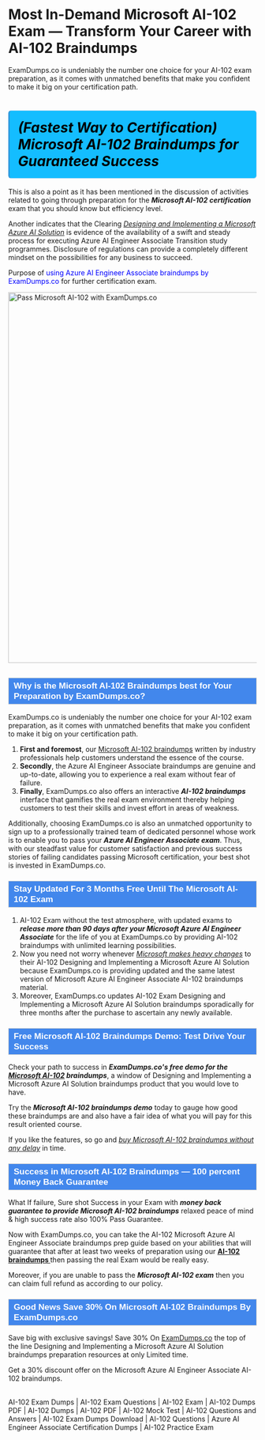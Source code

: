 # Most In-Demand Microsoft AI-102 Exam — Transform Your Career with AI-102 Braindumps
ExamDumps.co is undeniably the number one choice for your AI-102 exam preparation, as it comes with unmatched benefits that make you confident to make it big on your certification path.
    	              <h1><strong><span style="display: block; color: #000000; background: #14BDFF; border: 0.5px solid #AED6F1; border-left: 3px solid #3498DB; padding: .6em; border-radius: 6px;">             <em>(Fastest Way to Certification) Microsoft AI-102 Braindumps for Guaranteed Success</em>             </span></strong></h1>            <p>This is also a point as it has been mentioned in the discussion of activities related to going through preparation for the <strong><i>Microsoft AI-102 certification</i></strong> exam that you should know but efficiency level.</p>            <p>Another indicates that the Clearing <u><i>Designing and Implementing a Microsoft Azure AI Solution</i></u> is evidence of the availability of a swift and steady process for executing Azure AI Engineer Associate Transition study programmes. Disclosure of regulations can provide a completely different mindset on the possibilities for any business to succeed.</p>            <p>Purpose of <span style="color: blue">using Azure AI Engineer Associate braindumps by ExamDumps.co</span> for further certification exam.</p>                        <p><a href="https://www.examdumps.co/"><img src="https://www.examdumps.co//images/banners/big-sale-20-percent-discount-offer-examdumps.jpg" class="postImage" alt="Pass Microsoft AI-102 with ExamDumps.co" width="750"></a></p>                        <h2 style="background: #4287ec; border: 1px solid #cccccc; padding: 5px 10px;">                <span style="color: #ffffff;"><span style="font-size: 11pt;">                    <span style="line-height: normal;">                        <span style="font-family: Calibri,sans-serif;">                            <strong>                                <span style="font-size: 13.0pt;">Why is the Microsoft AI-102 Braindumps best for Your Preparation by ExamDumps.co?</span>                            </strong>                        </span>                    </span></span>                </span>            </h2>            <p>ExamDumps.co is undeniably the number one choice for your AI-102 exam preparation, as it comes with unmatched benefits that make you confident to make it big on your certification path. </p>            <ol>                <li><strong>First and foremost</strong>, our <a href="https://www.examdumps.co/ai-102-exam-dumps.html">Microsoft AI-102 braindumps</a> written by industry professionals help customers understand the essence of the course. </li>                <li><strong>Secondly</strong>, the Azure AI Engineer Associate braindumps are genuine and up-to-date, allowing you to experience a real exam without fear of failure. </li>                <li><strong>Finally</strong>, ExamDumps.co also offers an interactive <strong><i>AI-102 braindumps</i></strong> interface that gamifies the real exam environment thereby helping customers to test their skills and invest effort in areas of weakness. </li>            </ol>            <p>Additionally, choosing ExamDumps.co is also an unmatched opportunity to sign up to a professionally trained team of dedicated personnel whose work is to enable you to pass your <strong><i>Azure AI Engineer Associate exam</i></strong>. Thus, with our steadfast value for customer satisfaction and previous success stories of failing candidates passing Microsoft certification, your best shot is invested in ExamDumps.co.</p>                        <h3 style="background: #4287ec; border: 1px solid #cccccc; padding: 5px 10px;">                <span style="color: #ffffff;">                    <span style="font-size: 11pt;">                        <span style="line-height: normal;">                            <span style="font-family: Calibri,sans-serif;">                                <strong>                                    <span style="font-size: 13.0pt;">Stay Updated For 3 Months Free Until The Microsoft AI-102 Exam</span>                                </strong>                            </span>                        </span>                    </span>                </span>            </h3>            <ol>                <li>AI-102 Exam without the test atmosphere, with updated exams to <strong><i>release more than 90 days after your Microsoft Azure AI Engineer Associate</i></strong> for the life of you at ExamDumps.co by providing AI-102 braindumps with unlimited learning possibilities. </li>                <li>Now you need not worry whenever <u><i>Microsoft makes heavy changes</i></u> to their AI-102 Designing and Implementing a Microsoft Azure AI Solution because ExamDumps.co is providing updated and the same latest version of Microsoft Azure AI Engineer Associate AI-102 braindumps material. </li>                <li>Moreover, ExamDumps.co updates AI-102 Exam Designing and Implementing a Microsoft Azure AI Solution braindumps sporadically for three months after the purchase to ascertain any newly available.</li>            </ol>                       <h3 style="background: #4287ec; border: 1px solid #cccccc; padding: 5px 10px;">                <span style="color: #ffffff;">                    <span style="font-size: 11pt;">                        <span style="line-height: normal;">                            <span style="font-family: Calibri,sans-serif;">                                <strong>                                    <span style="font-size: 13.0pt;">Free Microsoft AI-102 Braindumps Demo: Test Drive Your Success</span>                                </strong>                            </span>                        </span>                    </span>                </span>            </h3>            <p>Check your path to success in <strong><i>ExamDumps.co's free demo for the <a href="https://www.examdumps.co/microsoft-exam-dumps.html">Microsoft AI-102</a> braindumps</i></strong>, a window of Designing and Implementing a Microsoft Azure AI Solution braindumps product that you would love to have.  </p>            <p>Try the <strong><i>Microsoft AI-102 braindumps demo</i></strong> today to gauge how good these braindumps are and also have a fair idea of what you will pay for this result oriented course. </p>            <p>If you like the features, so go and <u><i>buy Microsoft AI-102 braindumps without any delay</i></u> in time.</p>                        <h3 style="background: #4287ec; border: 1px solid #cccccc; padding: 5px 10px;">                <span style="color: #ffffff;"><span style="font-size: 11pt;">                    <span style="line-height: normal;">                        <span style="font-family: Calibri,sans-serif;">                            <strong>                                <span style="font-size: 13.0pt;">Success in Microsoft AI-102 Braindumps — 100 percent Money Back Guarantee</span>                            </strong>                        </span>                    </span></span>                </span>            </h3>            <p>What If failure, Sure shot Success in your Exam with <strong><i>money back guarantee to provide Microsoft AI-102 braindumps</i></strong> relaxed peace of mind &amp; high success rate also 100% Pass Guarantee. </p>            <p>Now with ExamDumps.co, you can take the AI-102 Microsoft Azure AI Engineer Associate braindumps prep guide based on your abilities that will guarantee that after at least two weeks of preparation using our <a href="https://github.com/DanielJoe13/PL-300-Exam-Dumps-To-obtain-Terrific-Grades-In-Microsoft-Power-BI-Data-Analyst-Exam/blob/main/README.md"><b>AI-102 braindumps </b></a>  then passing the real Exam would be really easy. </p>            <p>Moreover, if you are unable to pass the <strong><i>Microsoft AI-102 exam</i></strong> then you can claim full refund as according to our policy.</p>                        <h3 style="background: #4287ec; border: 1px solid #cccccc; padding: 5px 10px;">                <span style="color: #ffffff;">                    <span style="font-size: 11pt;">                        <span style="line-height: normal;">                            <span style="font-family: Calibri,sans-serif;">                                <strong>                                    <span style="font-size: 13.0pt;">Good News Save 30% On Microsoft AI-102 Braindumps By ExamDumps.co</span>                                </strong>                            </span>                        </span>                    </span>                </span>            </h3>                        <p>Save big with exclusive savings! Save 30% On <a href="https://www.examdumps.co/">ExamDumps.co</a> the top of the line Designing and Implementing a Microsoft Azure AI Solution braindumps preparation resources at only Limited time. </p>            <p>Get a 30% discount offer on the Microsoft Azure AI Engineer Associate AI-102 braindumps.</p>     
          AI-102 Exam Dumps | AI-102 Exam Questions | AI-102 Exam | AI-102 Dumps PDF | AI-102 Dumps | AI-102 PDF | AI-102 Mock Test | AI-102 Questions and Answers | AI-102 Exam Dumps Download | AI-102 Questions | Azure AI Engineer Associate Certification Dumps | AI-102 Practice Exam

